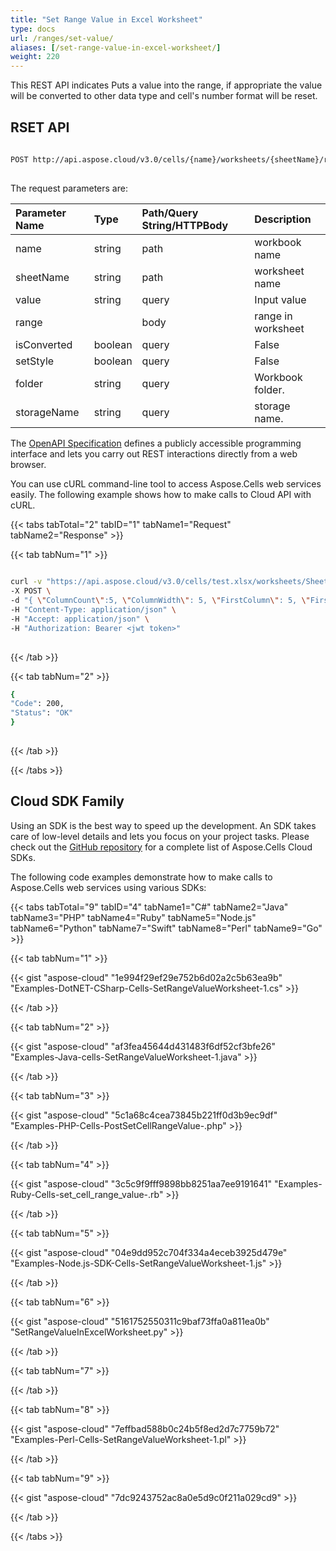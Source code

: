 ```yaml
---
title: "Set Range Value in Excel Worksheet"
type: docs
url: /ranges/set-value/
aliases: [/set-range-value-in-excel-worksheet/]
weight: 220
---
```


This REST API indicates Puts a value into the range, if appropriate the value will be converted to other data type and cell's number format will be reset.
            
 
## RSET API
 
```bash
 
POST http://api.aspose.cloud/v3.0/cells/{name}/worksheets/{sheetName}/ranges/value
 
```
The request parameters are: 
 
| Parameter Name | Type | Path/Query String/HTTPBody | Description| 
| :- | :- | :- |:- | 
| name | string | path | workbook name |
| sheetName | string | path | worksheet name |
| value | string | query | Input value |
| range |  | body | range in worksheet  |
| isConverted | boolean | query | False |
| setStyle | boolean | query | False |
| folder | string | query | Workbook folder. |
| storageName | string | query | storage name. |
 
The [OpenAPI Specification](https://apireference.aspose.cloud/cells/#/Ranges/PostWorksheetCellsRangeValue) defines a publicly accessible programming interface and lets you carry out REST interactions directly from a web browser.
 
You can use cURL command-line tool to access Aspose.Cells web services easily. The following example shows how to make calls to Cloud API with cURL.
 
{{< tabs tabTotal="2" tabID="1" tabName1="Request" tabName2="Response" >}}
 
{{< tab tabNum="1" >}}
 
```bash
 
curl -v "https://api.aspose.cloud/v3.0/cells/test.xlsx/worksheets/Sheet1/ranges/value?Value=25&isConverted=false&setStyle=false" \
-X POST \
-d "{ \"ColumnCount\":5, \"ColumnWidth\": 5, \"FirstColumn\": 5, \"FirstRow\": 10, \"Name\": \"string\", \"RefersTo\": \"string\", \"RowCount\": 5, \"RowHeight\": 5, \"Worksheet\": \"Sheet1\"}" \
-H "Content-Type: application/json" \
-H "Accept: application/json" \
-H "Authorization: Bearer <jwt token>"
 
```
 
{{< /tab >}}
 
{{< tab tabNum="2" >}}
 
```bash
{
"Code": 200,
"Status": "OK"
}
 
```
 
{{< /tab >}}
 
{{< /tabs >}}
 
## Cloud SDK Family
 
Using an SDK is the best way to speed up the development. An SDK takes care of low-level details and lets you focus on your project tasks. Please check out the [GitHub repository](https://github.com/aspose-cells-cloud) for a complete list of Aspose.Cells Cloud SDKs.
 
The following code examples demonstrate how to make calls to Aspose.Cells web services using various SDKs:
 
 
{{< tabs tabTotal="9" tabID="4" tabName1="C#" tabName2="Java" tabName3="PHP" tabName4="Ruby" tabName5="Node.js" tabName6="Python" tabName7="Swift" tabName8="Perl" tabName9="Go" >}}

{{< tab tabNum="1" >}}

{{< gist "aspose-cloud" "1e994f29ef29e752b6d02a2c5b63ea9b" "Examples-DotNET-CSharp-Cells-SetRangeValueWorksheet-1.cs" >}}

{{< /tab >}}

{{< tab tabNum="2" >}}

{{< gist "aspose-cloud" "af3fea45644d431483f6df52cf3bfe26" "Examples-Java-cells-SetRangeValueWorksheet-1.java" >}}

{{< /tab >}}

{{< tab tabNum="3" >}}

{{< gist "aspose-cloud" "5c1a68c4cea73845b221ff0d3b9ec9df" "Examples-PHP-Cells-PostSetCellRangeValue-.php" >}}

{{< /tab >}}

{{< tab tabNum="4" >}}

{{< gist "aspose-cloud" "3c5c9f9fff9898bb8251aa7ee9191641" "Examples-Ruby-Cells-set_cell_range_value-.rb" >}}

{{< /tab >}}

{{< tab tabNum="5" >}}

{{< gist "aspose-cloud" "04e9dd952c704f334a4eceb3925d479e" "Examples-Node.js-SDK-Cells-SetRangeValueWorksheet-1.js" >}}

{{< /tab >}}

{{< tab tabNum="6" >}}

{{< gist "aspose-cloud" "5161752550311c9baf73ffa0a811ea0b" "SetRangeValueInExcelWorksheet.py" >}}

{{< /tab >}}

{{< tab tabNum="7" >}}

{{< /tab >}}

{{< tab tabNum="8" >}}

{{< gist "aspose-cloud" "7effbad588b0c24b5f8ed2d7c7759b72" "Examples-Perl-Cells-SetRangeValueWorksheet-1.pl" >}}

{{< /tab >}}

{{< tab tabNum="9" >}}

{{< gist "aspose-cloud" "7dc9243752ac8a0e5d9c0f211a029cd9" >}}

{{< /tab >}}

{{< /tabs >}}
